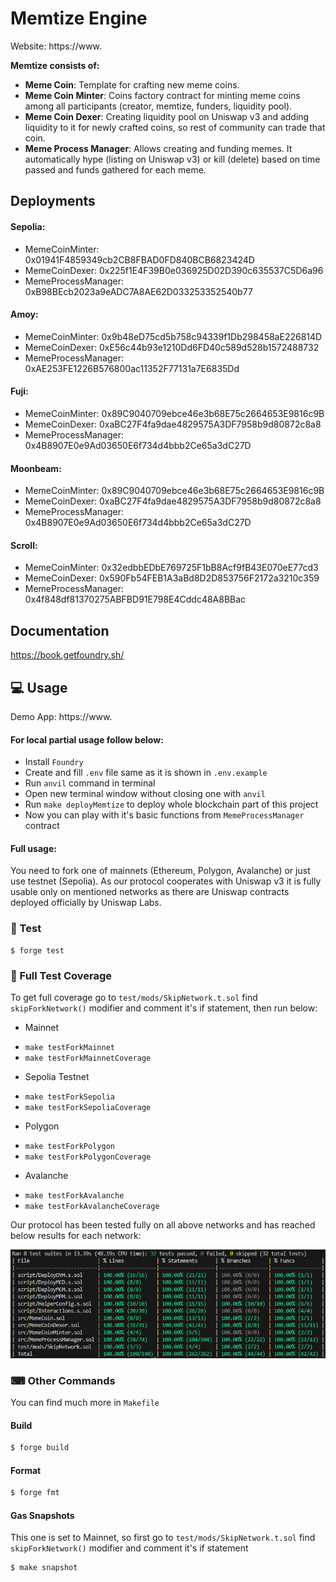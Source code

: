 # Memtize Engine

Website: https://www.

**Memtize consists of:**

-   **Meme Coin**: Template for crafting new meme coins.
-   **Meme Coin Minter**: Coins factory contract for minting meme coins among all participants (creator, memtize, funders, liquidity pool).
-   **Meme Coin Dexer**: Creating liquidity pool on Uniswap v3 and adding liquidity to it for newly crafted coins, so rest of community can trade that coin.
-   **Meme Process Manager**: Allows creating and funding memes. It automatically hype (listing on Uniswap v3) or kill (delete) based on time passed and funds gathered for each meme.

## Deployments

#### Sepolia:

-   MemeCoinMinter: 0x01941F4859349cb2CB8FBAD0FD840BCB6823424D
-   MemeCoinDexer: 0x225f1E4F39B0e036925D02D390c635537C5D6a96
-   MemeProcessManager: 0xB98BEcb2023a9eADC7A8AE62D033253352540b77

#### Amoy:

-   MemeCoinMinter: 0x9b48eD75cd5b758c94339f1Db298458aE226814D
-   MemeCoinDexer: 0xE56c44b93e1210Dd6FD40c589d528b1572488732
-   MemeProcessManager: 0xAE253FE1226B576800ac11352F77131a7E6835Dd

#### Fuji:

-   MemeCoinMinter: 0x89C9040709ebce46e3b68E75c2664653E9816c9B
-   MemeCoinDexer: 0xaBC27F4fa9dae4829575A3DF7958b9d80872c8a8
-   MemeProcessManager: 0x4B8907E0e9Ad03650E6f734d4bbb2Ce65a3dC27D

#### Moonbeam:

-   MemeCoinMinter: 0x89C9040709ebce46e3b68E75c2664653E9816c9B
-   MemeCoinDexer: 0xaBC27F4fa9dae4829575A3DF7958b9d80872c8a8
-   MemeProcessManager: 0x4B8907E0e9Ad03650E6f734d4bbb2Ce65a3dC27D

#### Scroll:

-   MemeCoinMinter: 0x32edbbEDbE769725F1bB8Acf9fB43E070eE77cd3
-   MemeCoinDexer: 0x590Fb54FEB1A3aBd8D2D853756F2172a3210c359
-   MemeProcessManager: 0x4f848df81370275ABFBD91E798E4Cddc48A8BBac

## Documentation

https://book.getfoundry.sh/

## 💻 Usage

Demo App: https://www.

#### For local partial usage follow below:

-   Install `Foundry`
-   Create and fill `.env` file same as it is shown in `.env.example`
-   Run `anvil` command in terminal
-   Open new terminal window without closing one with `anvil`
-   Run `make deployMemtize` to deploy whole blockchain part of this project
-   Now you can play with it's basic functions from `MemeProcessManager` contract

#### Full usage:

You need to fork one of mainnets (Ethereum, Polygon, Avalanche) or just use testnet (Sepolia). As our protocol cooperates with Uniswap v3 it is fully usable only on mentioned networks as there are Uniswap contracts deployed officially by Uniswap Labs.

### 🧪 Test

```shell
$ forge test
```

### 🧪 Full Test Coverage

To get full coverage go to `test/mods/SkipNetwork.t.sol` find `skipForkNetwork()` modifier and comment it's if statement, then run below:

-   Mainnet

*   `make testForkMainnet`
*   `make testForkMainnetCoverage`

-   Sepolia Testnet

*   `make testForkSepolia`
*   `make testForkSepoliaCoverage`

-   Polygon

*   `make testForkPolygon`
*   `make testForkPolygonCoverage`

-   Avalanche

*   `make testForkAvalanche`
*   `make testForkAvalancheCoverage`

Our protocol has been tested fully on all above networks and has reached below results for each network:

![Test Coverage](images/tests_coverage.png)

### ⌨ Other Commands

You can find much more in `Makefile`

#### Build

```bash
$ forge build
```

#### Format

```bash
$ forge fmt
```

#### Gas Snapshots

This one is set to Mainnet, so first go to `test/mods/SkipNetwork.t.sol` find `skipForkNetwork()` modifier and comment it's if statement

```bash
$ make snapshot
```
